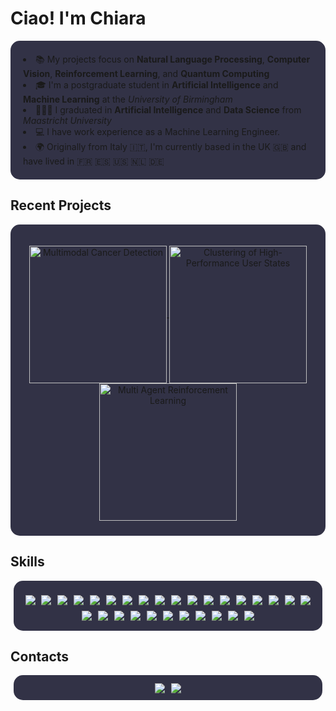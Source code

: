 # Ciao! I'm Chiara
<div style="background-color: rgba(50, 50, 70, 1); padding: 20px; border-radius: 15px;">
  <br\>
  <!-- <img align="right" src="https://user-images.githubusercontent.com/74038190/216649417-9acc58df-9186-4132-ad43-819a57babb67.gif" width="150" />
  <ul style="list-style-type: disc; padding-left: 20px; padding-top: 15px; align-items: center;"> -->
    <li>📚 My projects focus on <strong>Natural Language Processing</strong>, <strong>Computer Vision</strong>, <strong>Reinforcement Learning</strong>, and <strong>Quantum Computing</strong></li>
    <li>🎓 I'm a postgraduate student in <strong>Artificial Intelligence</strong> and <strong>Machine Learning</strong> at the <em>University of Birmingham</em></li>
    <li>👩🏼‍🎓 I graduated in <strong>Artificial Intelligence</strong> and <strong>Data Science</strong> from <em>Maastricht University</em></li>
    <li>💻 I have work experience as a Machine Learning Engineer.</li>
    <li>🌍 Originally from Italy 🇮🇹, I'm currently based in the UK 🇬🇧 and have lived in 🇫🇷 🇪🇸 🇺🇸 🇳🇱 🇩🇪</li>
  </ul>
</div>

## Recent Projects

<div style="background-color: rgba(50, 50, 70, 1); padding: 10px; padding-top: 20px; border-radius: 15px; align-items: center;">
  <p align="center">
    <a href="https://github.com/chiarapaglioni/PasqalAIQuantumChallenge">
      <img width="220" src="https://github-readme-stats.vercel.app/api/pin/?username=chiarapaglioni&repo=PasqalAIQuantumChallenge&theme=react&bg_color=1F222E&title_color=F85D7F&hide_border=true&icon_color=F8D866&show_icons=false" align="center" alt="Multimodal Cancer Detection"/>
    </a>
    <a href="https://github.com/chiarapaglioni/UserStates-Clustering">
      <img width="220" src="https://github-readme-stats.vercel.app/api/pin/?username=chiarapaglioni&repo=UserStates-Clustering&theme=react&bg_color=1F222E&title_color=F85D7F&hide_border=true&icon_color=F8D866&show_icons=false" align="center" alt="Clustering of High-Performance User States"/>
    </a>
    <a href="https://github.com/chiarapaglioni/MultiAgentSurveillance">
      <img width="220" src="https://github-readme-stats.vercel.app/api/pin/?username=chiarapaglioni&repo=MultiAgentSurveillance&theme=react&bg_color=1F222E&title_color=F85D7F&hide_border=true&icon_color=F8D866&show_icons=false" align="center" alt="Multi Agent Reinforcement Learning"/>
    </a>
  </p>
</div>

## Skills
<div style="background-color: rgba(50, 50, 70, 1); padding: 10px; border-radius: 15px; margin: 5px; text-align: center; align-items: center; padding-top: 20px;">
  <img src="https://img.shields.io/badge/Python-3776AB?logo=python&logoColor=white" style="margin: 3px;" />
  <img src="https://img.shields.io/badge/Java-007396?logo=openjdk&logoColor=white" style="margin: 3px;" />
  <img src="https://img.shields.io/badge/R-276DC3?logo=r&logoColor=white" style="margin: 3px;" />
  <img src="https://img.shields.io/badge/SQL-003B57?logo=postgresql&logoColor=white" style="margin: 3px;" />
  <img src="https://img.shields.io/badge/Bash-4EAA25?logo=gnu-bash&logoColor=white" style="margin: 3px;" />
  <img src="https://img.shields.io/badge/MATLAB-0076A8?logo=Matlab&logoColor=white" style="margin: 3px;" />
  <img src="https://img.shields.io/badge/PyTorch-EE4C2C?logo=pytorch&logoColor=white" style="margin: 3px;" />
  <img src="https://img.shields.io/badge/scikit--learn-F7931E?logo=scikit-learn&logoColor=white" style="margin: 3px;" />
  <img src="https://img.shields.io/badge/TensorFlow-FF6F00?logo=tensorflow&logoColor=white" style="margin: 3px;" />
  <img src="https://img.shields.io/badge/Keras-D00000?logo=keras&logoColor=white" style="margin: 3px;" />
  <img src="https://img.shields.io/badge/NumPy-013243?logo=numpy&logoColor=white" style="margin: 3px;" />
  <img src="https://img.shields.io/badge/pandas-150458?logo=pandas&logoColor=white" style="margin: 3px;" />
  <img src="https://img.shields.io/badge/SciPy-8CAAE6?logo=scipy&logoColor=white" style="margin: 3px;" />
  <img src="https://img.shields.io/badge/Matplotlib-%23ffffff?logo=Matplotlib&logoColor=black" style="margin: 3px;" />
  <img src="https://img.shields.io/badge/Seaborn-3D9B4B?logo=seaborn&logoColor=white" style="margin: 3px;" />
  <img src="https://img.shields.io/badge/Qiskit-6929C4?logo=Qiskit&logoColor=white" style="margin: 3px;" />
  <img src="https://img.shields.io/badge/JSON-000000?logo=json&logoColor=white" style="margin: 3px;" />
  <img src="https://img.shields.io/badge/XML-8A2BE2?logo=xml&logoColor=white" style="margin: 3px;" />
  <img src="https://img.shields.io/badge/YAML-CB171E?logo=yaml&logoColor=white" style="margin: 3px;" />
  <img src="https://img.shields.io/badge/TOML-9B4F96?logo=toml&logoColor=white" style="margin: 3px;" />
  <img src="https://img.shields.io/badge/Conda-44A833?logo=anaconda&logoColor=white" style="margin: 3px;" />
  <img src="https://img.shields.io/badge/Pyenv-306998?logo=python&logoColor=white" style="margin: 3px;" />
  <img src="https://img.shields.io/badge/Maven-C71A36?logo=apache-maven&logoColor=white" style="margin: 3px;" />
  <img src="https://img.shields.io/badge/Gradle-02303A?logo=gradle&logoColor=white" style="margin: 3px;" />
  <img src="https://img.shields.io/badge/AWS-232F3E?logo=amazonwebservices&logoColor=white" style="margin: 3px;" />
  <img src="https://img.shields.io/badge/Docker-2496ED?logo=docker&logoColor=white" style="margin: 3px;" />
  <img src="https://img.shields.io/badge/Git-FF3366?logo=git&logoColor=white" style="margin: 3px;" />
  <img src="https://img.shields.io/badge/GitHub-181717?logo=github&logoColor=white" style="margin: 3px;" />
  <img src="https://img.shields.io/badge/Artifactory-41BF47?logo=jfrog&logoColor=white" style="margin: 3px;" />
</div>

<!-- ## ⚙️ GitHub Analytics
<p align="center">
  <a href="https://github.com/AVS1508">
    <img height="150em" src="https://github-readme-stats.vercel.app/api?username=null3000&show_icons=true&locale=en&count_private=true&hide_rank=true&custom_title=My%20GitHub%20Stats&disable_animations=false&theme=algolia"/>
    <img height="150em" src="https://github-readme-stats.vercel.app/api/top-langs/?username=chiarapaglioni&langs_count=8&theme=algolia"/>
  </a>
</p> -->

## Contacts
<div style="background-color: rgba(50, 50, 70, 1); padding: 5px; padding-top: 10px; border-radius: 15px; margin: 5px; text-align: center;">
    <div>
      <img src="https://img.shields.io/badge/LinkedIn-0A66C2?logo=linkedin&logoColor=white)](https://www.linkedin.com/in/chiarapaglioni/" style="margin: 3px;" />
      <img src="https://img.shields.io/badge/Gmail-D14836?logo=gmail&logoColor=white)(mailto:paglionic@gmail.com)" style="margin: 3px;" />
    </div>
</div>
